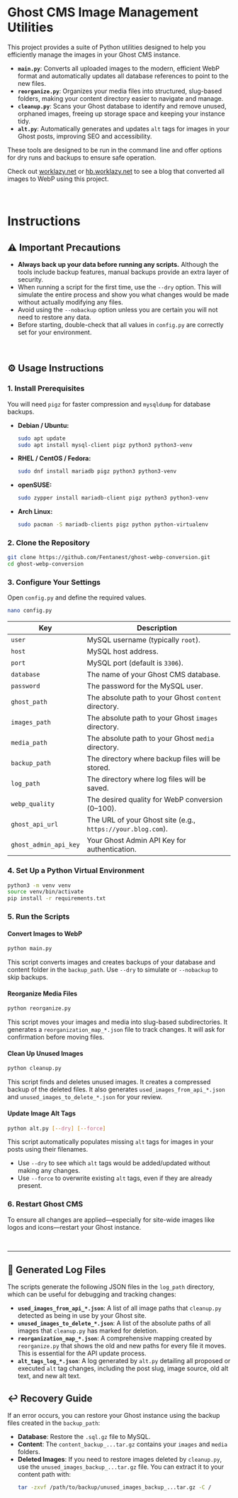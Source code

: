 # Ghost CMS Image Management Utilities

This project provides a suite of Python utilities designed to help you efficiently manage the images in your Ghost CMS instance.

- **`main.py`**: Converts all uploaded images to the modern, efficient WebP format and automatically updates all database references to point to the new files.
- **`reorganize.py`**: Organizes your media files into structured, slug-based folders, making your content directory easier to navigate and manage.
- **`cleanup.py`**: Scans your Ghost database to identify and remove unused, orphaned images, freeing up storage space and keeping your instance tidy.
- **`alt.py`**: Automatically generates and updates `alt` tags for images in your Ghost posts, improving SEO and accessibility.

These tools are designed to be run in the command line and offer options for dry runs and backups to ensure safe operation.

Check out [worklazy.net](https://worklazy.net) or [hb.worklazy.net](https://hb.worklazy.net) to see a blog that converted all images to WebP using this project.

<br>

# Instructions

## ⚠️ Important Precautions

- **Always back up your data before running any scripts.** Although the tools include backup features, manual backups provide an extra layer of security.
- When running a script for the first time, use the `--dry` option. This will simulate the entire process and show you what changes would be made without actually modifying any files.
- Avoid using the `--nobackup` option unless you are certain you will not need to restore any data.
- Before starting, double-check that all values in `config.py` are correctly set for your environment.

<br>

## ⚙️ Usage Instructions

### 1. Install Prerequisites
You will need `pigz` for faster compression and `mysqldump` for database backups.

- **Debian / Ubuntu:**
  ```bash
  sudo apt update
  sudo apt install mysql-client pigz python3 python3-venv
  ```
- **RHEL / CentOS / Fedora:**
  ```bash
  sudo dnf install mariadb pigz python3 python3-venv
  ```
- **openSUSE:**
  ```bash
  sudo zypper install mariadb-client pigz python3 python3-venv
  ```
- **Arch Linux:**
  ```bash
  sudo pacman -S mariadb-clients pigz python python-virtualenv
  ```

### 2. Clone the Repository
```bash
git clone https://github.com/Fentanest/ghost-webp-conversion.git
cd ghost-webp-conversion
```

### 3. Configure Your Settings
Open `config.py` and define the required values.

```bash
nano config.py
```

| Key | Description |
|---|---|
| `user` | MySQL username (typically `root`). |
| `host` | MySQL host address. |
| `port` | MySQL port (default is `3306`). |
| `database` | The name of your Ghost CMS database. |
| `password` | The password for the MySQL user. |
| `ghost_path` | The absolute path to your Ghost `content` directory. |
| `images_path` | The absolute path to your Ghost `images` directory. |
| `media_path` | The absolute path to your Ghost `media` directory. |
| `backup_path` | The directory where backup files will be stored. | 
| `log_path` | The directory where log files will be saved. |
| `webp_quality` | The desired quality for WebP conversion (0–100). |
| `ghost_api_url` | The URL of your Ghost site (e.g., `https://your.blog.com`). |
| `ghost_admin_api_key` | Your Ghost Admin API Key for authentication. |

### 4. Set Up a Python Virtual Environment
```bash
python3 -m venv venv
source venv/bin/activate
pip install -r requirements.txt
```

### 5. Run the Scripts

#### Convert Images to WebP
```bash
python main.py
```
This script converts images and creates backups of your database and content folder in the `backup_path`. Use `--dry` to simulate or `--nobackup` to skip backups.

#### Reorganize Media Files
```bash
python reorganize.py
```
This script moves your images and media into slug-based subdirectories. It generates a `reorganization_map_*.json` file to track changes. It will ask for confirmation before moving files.

#### Clean Up Unused Images
```bash
python cleanup.py
```
This script finds and deletes unused images. It creates a compressed backup of the deleted files. It also generates `used_images_from_api_*.json` and `unused_images_to_delete_*.json` for your review.

#### Update Image Alt Tags
```bash
python alt.py [--dry] [--force]
```
This script automatically populates missing `alt` tags for images in your posts using their filenames. 
- Use `--dry` to see which `alt` tags would be added/updated without making any changes.
- Use `--force` to overwrite existing `alt` tags, even if they are already present.

### 6. Restart Ghost CMS
To ensure all changes are applied—especially for site-wide images like logos and icons—restart your Ghost instance.

<br>

---

## 📄 Generated Log Files

The scripts generate the following JSON files in the `log_path` directory, which can be useful for debugging and tracking changes:

- **`used_images_from_api_*.json`**: A list of all image paths that `cleanup.py` detected as being in use by your Ghost site.
- **`unused_images_to_delete_*.json`**: A list of the absolute paths of all images that `cleanup.py` has marked for deletion.
- **`reorganization_map_*.json`**: A comprehensive mapping created by `reorganize.py` that shows the old and new paths for every file it moves. This is essential for the API update process.
- **`alt_tags_log_*.json`**: A log generated by `alt.py` detailing all proposed or executed `alt` tag changes, including the post slug, image source, old alt text, and new alt text.

## ↩️ Recovery Guide

If an error occurs, you can restore your Ghost instance using the backup files created in the `backup_path`:
- **Database**: Restore the `.sql.gz` file to MySQL.
- **Content**: The `content_backup_...tar.gz` contains your `images` and `media` folders.
- **Deleted Images**: If you need to restore images deleted by `cleanup.py`, use the `unused_images_backup_...tar.gz` file. You can extract it to your content path with:
  ```bash
  tar -zxvf /path/to/backup/unused_images_backup_...tar.gz -C /
  ```

